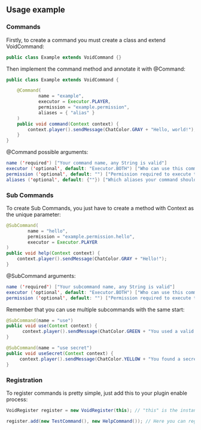 ## Usage example

### Commands
Firstly, to create a command you must create a class and extend VoidCommand:

```java
public class Example extends VoidCommand {}
```

Then implement the command method and annotate it with @Command:

```java
public class Example extends VoidCommand {

    @Command(
            name = "example",
            executor = Executor.PLAYER,
            permission = "example.permission",
            aliases = { "alias" }
    )
    public void command(Context context) {
        context.player().sendMessage(ChatColor.GRAY + "Hello, world!");
    }
}
```

@Command possible arguments:
```java
name ('required') ["Your command name, any String is valid"]
executor ('optional', default: "Executor.BOTH") ["Who can use this command, values: PLAYER, CONSOLE, BOTH"]
permission ('optional', default: "") ["Permission required to execute this command, any String is valid"]
aliases ('optional', default: {""}) ["Which aliases your command should have"]
```

### Sub Commands

To create Sub Commands, you just have to create a method with Context as the unique parameter:
```java
@SubCommand(
        name = "hello",
        permission = "example.permission.hello",
        executor = Executor.PLAYER
)
public void help(Context context) {
    context.player().sendMessage(ChatColor.GRAY + "Hello!");
}
```

@SubCommand arguments:
```java
name ('required') ["Your subcommand name, any String is valid"]
executor ('optional', default: "Executor.BOTH") ["Who can use this command, values: PLAYER, CONSOLE, BOTH"]
permission ('optional', default: "") ["Permission required to execute this subcommand, any String is valid"]
```

Remember that you can use multiple subcommands with the same start:

```java
@SubCommand(name = "use")
public void use(Context context) {
      context.player().sendMessage(ChatColor.GREEN + "You used a valid sub command!");
}

@SubCommand(name = "use secret")
public void useSecret(Context context) {
     context.player().sendMessage(ChatColor.YELLOW + "You found a secret!");
}
```

### Registration

To register commands is pretty simple, just add this to your plugin enable process:
```java
VoidRegister register = new VoidRegister(this); // "this" is the instance of your Main class.

register.add(new TestCommand(), new HelpCommand()); // Here you can register how many commands you want.
```
